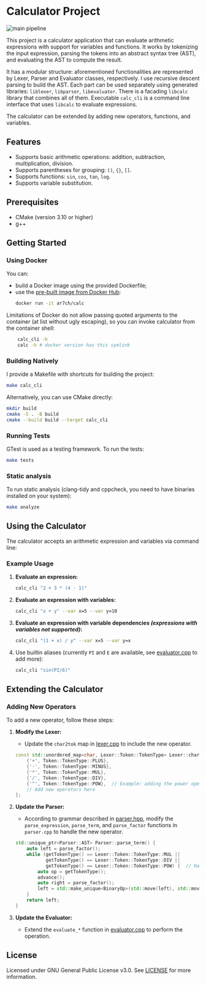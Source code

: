 # Calculator Project

![main pipeline](https://github.com/ar7ch/calc/actions/workflows/main.yml/badge.svg)

This project is a calculator application that can evaluate arithmetic expressions with support for variables and functions. It works by tokenizing the input expression, parsing the tokens into an abstract syntax tree (AST), and evaluating the AST to compute the result.

It has a modular structure: aforementioned functionalities are represented by Lexer, Parser and Evaluator classes, respectively. I use recursive descent parsing to build the AST.
Each part can be used separately using generated libraries: `liblexer`, `libparser`, `libevaluator`. There is a facading `libcalc` library that combines all of them.
Executable `calc_cli` is a command line interface that uses `libcalc` to evaluate expressions.

The calculator can be extended by adding new operators, functions, and variables.

## Features

- Supports basic arithmetic operations: addition, subtraction, multiplication, division.
- Supports parentheses for grouping: `()`, `{}`, `[]`.
- Supports functions: `sin`, `cos`, `tan`, `log`.
- Supports variable substitution.

## Prerequisites

- CMake (version 3.10 or higher)
- g++

## Getting Started

### Using Docker

You can:
- build a Docker image using the provided Dockerfile;
- use the [pre-built image from Docker Hub](https://hub.docker.com/repository/docker/ar7ch/calc):
    ```sh
    docker run -it ar7ch/calc
    ```

Limitations of Docker do not allow passing quoted arguments to the container (at list without ugly escaping), so you can invoke calculator from the container shell:
```sh
    calc_cli -h
    calc -h # docker version has this symlink
```

### Building Natively

I provide a Makefile with shortcuts for building the project:

```sh
make calc_cli
```

Alternatively, you can use CMake directly:

```sh
mkdir build
cmake -S . -B build
cmake --build build --target calc_cli
```

### Running Tests

GTest is used as a testing framework. To run the tests:

```sh
make tests
```


### Static analysis

To run static analysis (clang-tidy and cppcheck, you need to have binaries installed on your system):

```sh
make analyze
```


## Using the Calculator

The calculator accepts an arithmetic expression and variables via command line:

### Example Usage

1. **Evaluate an expression:**
   ```sh
   calc_cli "2 + 3 * (4 - 1)"
   ```

2. **Evaluate an expression with variables:**
   ```sh
   calc_cli "x + y" --var x=5 --var y=10
   ```

3. **Evaluate an expression with variable dependencies _(expressions with variables not supported)_:**
   ```sh
   calc_cli "(1 + x) / y" --var x=5 --var y=x
   ```
4. Use builtin aliases (currently `PI` and `E` are available, see [evaluator.cpp](src/evaluator.cpp) to add more):
   ```sh
   calc_cli "sin(PI/6)"
   ```

## Extending the Calculator

### Adding New Operators

To add a new operator, follow these steps:

1. **Modify the Lexer:**
   - Update the `char2tok` map in [lexer.cpp](src/lexer.cpp) to include the new operator.
   ```cpp
   const std::unordered_map<char, Lexer::Token::TokenType> Lexer::char2tok = {
       {'+', Token::TokenType::PLUS},
       {'-', Token::TokenType::MINUS},
       {'*', Token::TokenType::MUL},
       {'/', Token::TokenType::DIV},
       {'^', Token::TokenType::POW},  // Example: adding the power operator
       // Add new operators here
   };
   ```

2. **Update the Parser:**
   - According to grammar described in [parser.hpp](src/parser.hpp), modify the `parse_expression`, `parse_term`, and `parse_factor` functions in `parser.cpp` to handle the new operator.
   ```cpp
   std::unique_ptr<Parser::AST> Parser::parse_term() {
       auto left = parse_factor();
       while (getTokenType() == Lexer::Token::TokenType::MUL ||
              getTokenType() == Lexer::Token::TokenType::DIV ||
              getTokenType() == Lexer::Token::TokenType::POW) {  // Handle the new operator
           auto op = getTokenType();
           advance();
           auto right = parse_factor();
           left = std::make_unique<BinaryOp>(std::move(left), std::move(right), op);
       }
       return left;
   }
   ```

3. **Update the Evaluator:**
   - Extend the `evaluate_*` function in [evaluator.cpp](src/evaluator.cpp) to perform the operation.

## License

Licensed under GNU General Public License v3.0. See [LICENSE](LICENSE) for more information.
